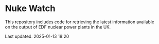 # Nuke Watch

This repository includes code for retrieving the latest information available on the output of EDF nuclear power plants in the UK.

Last updated: 2025-01-13 18:20